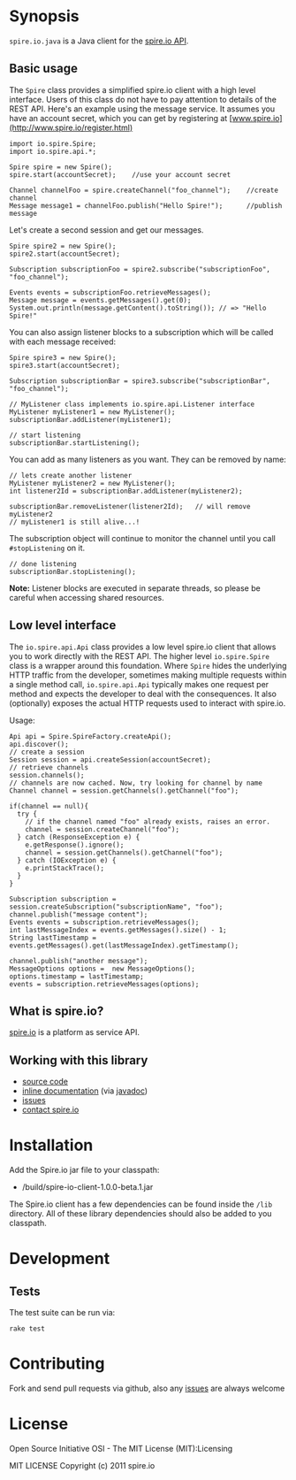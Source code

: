 
# Synopsis

`spire.io.java` is a Java client for the [spire.io API](http://www.spire.io/).

## Basic usage

The `Spire` class provides a simplified spire.io client with a high level interface.  Users of this class do not have to pay attention to details of the REST API.
Here's an example using the message service.  It assumes you have an account secret, which you can get by registering at [www.spire.io](http://www.spire.io/register.html)

    import io.spire.Spire;
    import io.spire.api.*;

    Spire spire = new Spire();
    spire.start(accountSecret);    //use your account secret
    
    Channel channelFoo = spire.createChannel("foo_channel");    //create channel
    Message message1 = channelFoo.publish("Hello Spire!");      //publish message
    
Let's create a second session and get our messages.

    Spire spire2 = new Spire();
    spire2.start(accountSecret);
    
    Subscription subscriptionFoo = spire2.subscribe("subscriptionFoo", "foo_channel");
    
    Events events = subscriptionFoo.retrieveMessages();
    Message message = events.getMessages().get(0);
    System.out.println(message.getContent().toString()); // => "Hello Spire!"
    
You can also assign listener blocks to a subscription which will be called with each message received:

    Spire spire3 = new Spire();
    spire3.start(accountSecret);
    
    Subscription subscriptionBar = spire3.subscribe("subscriptionBar", "foo_channel");
    
    // MyListener class implements io.spire.api.Listener interface
    MyListener myListener1 = new MyListener();
    subscriptionBar.addListener(myListener1);
    
    // start listening
    subscriptionBar.startListening();
    
You can add as many listeners as you want.  They can be removed by name:
    
    // lets create another listener
    MyListener myListener2 = new MyListener();
    int listener2Id = subscriptionBar.addListener(myListener2);
    
    subscriptionBar.removeListener(listener2Id);   // will remove myListener2
    // myListener1 is still alive...!

The subscription object will continue to monitor the channel until you call `#stopListening` on it.
    
    // done listening
    subscriptionBar.stopListening();

**Note:** Listener blocks are executed in separate threads, so please be careful when accessing shared resources.

## Low level interface

The `io.spire.api.Api` class provides a low level spire.io client that allows you to work directly with the REST API.  The higher level `io.spire.Spire` class is a wrapper around this foundation.  Where `Spire` hides the underlying HTTP traffic from the developer, sometimes making multiple requests within a single method call, `io.spire.api.Api` typically makes one request per method and expects the developer to deal with the consequences.  It also (optionally) exposes the actual HTTP requests used to interact with spire.io.

Usage:

    Api api = Spire.SpireFactory.createApi();
    api.discover();
    // create a session
    Session session = api.createSession(accountSecret);
    // retrieve channels
    session.channels();
    // channels are now cached. Now, try looking for channel by name
    Channel channel = session.getChannels().getChannel("foo");

    if(channel == null){
      try {
        // if the channel named "foo" already exists, raises an error.
        channel = session.createChannel("foo");
      } catch (ResponseException e) {
        e.getResponse().ignore();
        channel = session.getChannels().getChannel("foo");
      } catch (IOException e) {
        e.printStackTrace();
      }
    }

    Subscription subscription = session.createSubscription("subscriptionName", "foo");
    channel.publish("message content");
    Events events = subscription.retrieveMessages();
    int lastMessageIndex = events.getMessages().size() - 1;
    String lastTimestamp = events.getMessages().get(lastMessageIndex).getTimestamp();

    channel.publish("another message");
    MessageOptions options =  new MessageOptions();
    options.timestamp = lastTimestamp;
    events = subscription.retrieveMessages(options);

## What is spire.io?

[spire.io](http://spire.io) is a platform as service API.

## Working with this library

* [source code](https://github.com/spire-io/spire.io.java)
* [inline documentation](http://spire-io.github.com/spire.io.java/) (via [javadoc](http://www.oracle.com/technetwork/java/javase/documentation/index-jsp-135444.html))
* [issues](https://github.com/spire-io/spire.io.java/issues)
* [contact spire.io](http://spire.io/contact.html)

# Installation

Add the Spire.io jar file to your classpath:

  * /build/spire-io-client-1.0.0-beta.1.jar

The Spire.io client has a few dependencies can be found inside the `/lib` directory. All of these library dependencies should also be added to you classpath.

# Development

## Tests

The test suite can be run via:

    rake test

# Contributing

Fork and send pull requests via github, also any [issues](https://github.com/spire-io/spire.io.java/issues) are always welcome

# License

Open Source Initiative OSI - The MIT License (MIT):Licensing

MIT LICENSE
Copyright (c) 2011 spire.io
